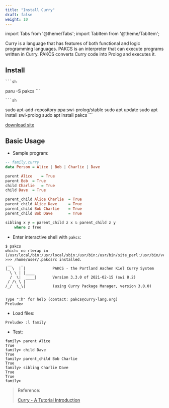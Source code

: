 ```yaml
---
title: "Install Curry"
draft: false
weight: 10
---
```


import Tabs from '@theme/Tabs';
import TabItem from '@theme/TabItem';

Curry is a language that has features of both functional and logic programming languages. PAKCS is an interpreter that can execute programs written in Curry. PAKCS converts Curry code into Prolog and executes it.

## Install

<Tabs groupId="OS" queryString>
  <TabItem value="arch" label="Arch">

    ```sh
paru -S pakcs
    ```

  </TabItem>
  <TabItem value="ubuntu" label="Ubuntu">

    ```sh
sudo apt-add-repository ppa:swi-prolog/stable
sudo apt update
sudo apt install swi-prolog
sudo apt install pakcs
    ```

  </TabItem>
</Tabs>

[download site](https://www.informatik.uni-kiel.de/~pakcs/download.html)

## Basic Usage

- Sample program:

```haskell
-- family.curry
data Person = Alice | Bob | Charlie | Dave

parent Alice	= True
parent Bob	= True
child Charlie	= True
child Dave	= True

parent_child Alice Charlie	= True
parent_child Alice Dave		= True
parent_child Bob Charlie	= True
parent_child Bob Dave		= True

sibling x y = parent_child z x & parent_child z y
	where z free
```

- Enter interactive shell with `pakcs`:

```text
$ pakcs
which: no rlwrap in (/usr/local/bin:/usr/local/sbin:/usr/bin:/usr/bin/site_perl:/usr/bin/vendor_perl:/usr/bin/core_perl)
>>> /home/user/.pakcsrc installed.
 __    _
|_ \  | |            PAKCS - the Portland Aachen Kiel Curry System
  \ \ | |____
  /  \|  ____|       Version 3.3.0 of 2021-02-15 (swi 8.2)
 / /\ \ |
/_/  \_\|            (using Curry Package Manager, version 3.0.0)


Type ":h" for help (contact: pakcs@curry-lang.org)
Prelude>
```

- Load files:

```text
Prelude> :l family
```

- Test:

```text
family> parent Alice
True
family> child Dave
True
family> parent_child Bob Charlie
True
family> sibling Charlie Dave
True
True
family>
```

> Reference:
>
> [Curry - A Tutorial Introduction](https://www.informatik.uni-kiel.de/~curry/tutorial/tutorial.pdf)

